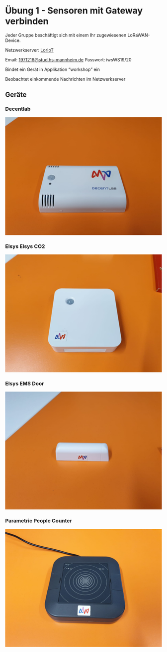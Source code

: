 
# Übung 1 - Sensoren mit Gateway verbinden


Jeder Gruppe beschäftigt sich mit einem Ihr zugewiesenen LoRaWAN-Device.

Netzwerkserver: [LorIoT](https://mvv.loriot.io)

Email: 1971216@stud.hs-mannheim.de
Passwort: iwsWS19/20
 
Bindet ein Gerät in Applikation “workshop” ein

Beobachtet einkommende Nachrichten im Netzwerkserver

## Geräte
### Decentlab
![GitHub Logo](/images/lora_devices/ambiance_decentlab.jpeg)
### Elsys Elsys CO2
![GitHub Logo](/images/lora_devices/ambiance_elsys.jpeg)
### Elsys EMS Door
![GitHub Logo](/images/lora_devices/door_elsys.jpeg)

### Parametric People Counter
![GitHub Logo](/images/lora_devices/people_counter.jpeg)
